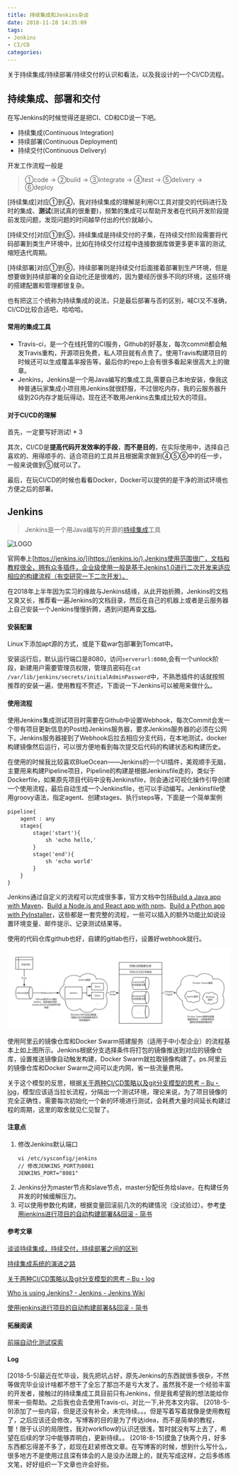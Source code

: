 ```yaml
---
title: 持续集成和Jenkins杂谈
date: 2018-11-28 14:35:09
tags: 
- Jenkins
- CI/CD
categories:
---
```

关于持续集成/持续部署/持续交付的认识和看法，以及我设计的一个CI/CD流程。
<!-- more -->
## 持续集成、部署和交付

在写Jenkins的时候觉得还是把CI、CD和CD说一下吧。
- 持续集成(Continuous Integration)
- 持续部署(Continuous Deployment)
- 持续交付(Continuous Delivery)

开发工作流程一般是
> ①code -> ②build -> ③integrate -> ④test -> ⑤delivery -> ⑥deploy


[持续集成]对应①到④，我对持续集成的理解是利用CI工具对提交的代码进行及时的集成、**测试**(测试真的很重要)，频繁的集成可以帮助开发者在代码开发阶段提前发现问题，发现问题的时间越早付出的代价就越小。

[持续交付]对应①到⑤，持续集成是持续交付的子集，在持续交付阶段需要将代码部署到类生产环境中，比如在持续交付过程中连接数据库做更多更丰富的测试,缩短迭代周期。

[持续部署]对应①到⑥，持续部署则是持续交付后面接着部署到生产环境，但是想要做到持续部署的全自动化还是很难的，因为要经历很多不同的环境，这些环境的搭建配置和管理都很复杂。

也有把这三个统称为持续集成的说法，只是最后部署与否的区别，喊CI又不准确，CI/CD比较合适吧，哈哈哈。

#### 常用的集成工具
- Travis-ci，是一个在线托管的CI服务，Github的好基友，每次commit都会触发Travis重构，开源项目免费，私人项目就有点贵了。使用Travis构建项目的时候还可以生成覆盖率报告等，最后你的repo上会有很多看起来很高大上的徽章。
- Jenkins，Jenkins是一个用Java编写的集成工具,需要自己本地安装，像我这种普通玩家集成小项目用Jenkins就很舒服，不过很吃内存，我的云服务器升级到2G内存才能玩得动，现在还不敢用Jenkins去集成比较大的项目。

#### 对于CI/CD的理解
首先，一定要写好测试! * 3

其次，CI/CD是**提高代码开发效率的手段**，**而不是目的**，在实际使用中，选择自己喜欢的、用得顺手的、适合项目的工具并且根据需求做到④⑤⑥中的任一步，一般来说做到⑤就可以了。

最后，在玩CI/CD的时候也看看Docker，Docker可以提供的是干净的测试环境也方便之后的部署。


## Jenkins

> Jenkins是一个用Java编写的开源的[持续集成](https://zh.wikipedia.org/wiki/%E6%8C%81%E7%BA%8C%E6%95%B4%E5%90%88)工具


![LOGO](https://upload.wikimedia.org/wikipedia/commons/thumb/e/e3/Jenkins_logo_with_title.svg/1200px-Jenkins_logo_with_title.svg.png)

官网奉上[https://jenkins.io/](https://jenkins.io/),Jenkins使用范围很广，文档和教程很全，拥有众多插件，企业级使用一般是基于Jenkins1.0进行二次开发来适应相应的构建流程（有空研究一下二次开发）。

在2018年上半年因为实习的缘故与Jenkins结缘，从此开始折腾，Jenkins的文档又臭又长，推荐看一遍Jenkins的文档目录，然后在自己的机器上或者是云服务器上自己安装一个Jenkins慢慢折腾，遇到问题再查[文档](https://jenkins.io/doc/)。


#### 安装配置
Linux下添加apt源的方式，或是下载war包部署到Tomcat中。

安装运行后，默认运行端口是8080，访问`serverurl:8080`,会有一个unlock阶段，新建用户需要管理员权限，管理员密码在`cat /var/lib/jenkins/secrets/initialAdminPassword`中，不熟悉插件的话就按照推荐的安装一遍，使用教程不赘述，下面说一下Jenkins可以被用来做什么。

#### 使用流程
使用Jenkins集成测试项目时需要在Github中设置Webhook，每次Commit会发一个带有项目更新信息的Post给Jenkins服务器，要求Jenkins服务器的必须在公网下。Jenkins服务器接到了Webhook后拉去相应分支代码，在本地测试，docker构建镜像然后运行，可以很方便地看到每次提交后代码的构建状态和构建历史。

在使用的时候我比较喜欢BlueOcean——Jenkins的一个UI插件，美观顺手无脑，主要用来构建Pipeline项目，Pipeline的构建是根据Jenkinsfile走的，类似于Dockerfile，如果原先项目代码中没有Jenkinsfile，则会通过可视化操作引导创建一个使用流程，最后自动生成一个Jenkinsfile，也可以手动编写。Jenkinsfile使用groovy语法，指定agent、创建stages、执行steps等，下面是一个简单案例
```
pipeline{
    agent : any
    stages{
        stage('start'){
            sh 'echo hello,'
        }
        stage('end'){
            sh 'echo world'
        }
    }
}
```

Jenkins通过自定义的流程可以完成很多事，官方文档中包括[Build a Java app with Maven](https://jenkins.io/doc/tutorials/build-a-java-app-with-maven)、[Build a Node.js and React app with npm](https://jenkins.io/doc/tutorials/build-a-node-js-and-react-app-with-npm)、[Build a Python app with PyInstaller](https://jenkins.io/doc/tutorials/build-a-python-app-with-pyinstaller)，这些都是一套完整的流程，一些可以插入的额外功能比如说设置环境变量、邮件提示、记录测试结果等。

使用的代码仓库github也好，自建的gitlab也行，设置好webhook就行。

![](/img/Use-Jenkins/process.png)

使用阿里云的镜像仓库和Docker Swarm搭建服务（适用于中小型企业）的流程基本上如上图所示。Jenkins根据分支选择条件将打包的镜像推送到对应的镜像仓库，设置推送镜像自动触发构建，Docker Swarm就拉取镜像构建了。ps.阿里云的镜像仓库和Docker Swarm之间可以走内网，省一些流量费用。

关于这个模型的反思，根据[关于两种CI/CD策略以及git分支模型的思考 – Bu・log](https://yaowenjie.github.io/devops/thinking-in-two-kinds-of-ci-cd-strategies-and-git-branch-models)，模型应该适当拉长流程，分隔出一个测试环境，理论来说，为了项目镜像的完全正确性，需要每次初始化一个新的环境进行测试，会耗费大量时间延长构建过程的周期，这里的取舍就见仁见智了。

#### 注意点
1. 修改Jenkins默认端口
    ```
    vi /etc/sysconfig/jenkins 
    // 修改JENKINS_PORT为8081 
    JENKINS_PORT="8081" 
    ```
2. Jenkins分为master节点和slave节点，master分配任务给slave，在构建任务并发的时候缓解压力。
3. 可以使用参数化构建，根据变量回滚前几次的构建情况（没试验过）。参考[使用jenkins进行项目的自动构建部署&&回滚 - 简书](https://www.jianshu.com/p/dceaa1c7bb49)


#### 参考文章
[谈谈持续集成，持续交付，持续部署之间的区别](https://segmentfault.com/a/1190000006166538)

[持续集成系统的演进之路](http://jolestar.com/ci-teamcity-vs-jenkins/)

[关于两种CI/CD策略以及git分支模型的思考 – Bu・log](https://yaowenjie.github.io/devops/thinking-in-two-kinds-of-ci-cd-strategies-and-git-branch-models)

[Who is using Jenkins? - Jenkins - Jenkins Wiki](https://wiki.jenkins.io/pages/viewpage.action?pageId=58001258)

[使用jenkins进行项目的自动构建部署&&回滚 - 简书](https://www.jianshu.com/p/dceaa1c7bb49)


#### 拓展阅读
[前端自动化测试探索](http://fex.baidu.com/blog/2015/07/front-end-test/)
    
#### Log

[2018-5-5]最近在忙毕设，我先把坑占好，原先Jenkins的东西就很多很杂，不然等做完毕业设计啥都不想干了全忘了那岂不是亏大发了。虽然我不是一个经验丰富的开发者，接触过的持续集成工具目前只有Jenkins，但是我希望我的想法能给你带来一些帮助。之后我也会去使用Travis-ci，对比一下,补充本文内容。
[2018-5-9]添加了一些内容，但是还没有补全，未完待续。。。但是写着写着就像是使用教程了，之后应该还会修改，写博客的目的是为了传达idea，而不是简单的教程，警！限于认识的局限性，我对workflow的认识还很浅，暂时就没有写上去了，希望在后续的学习中能够弄明白，更新待续。。
[2018-8-15]摸鱼了快两个月，好多东西都忘得差不多了，趁现在赶紧修改文章。在写博客的时候，想到什么写什么，很多地方不是使用过且深有体会的人是没办法跟上的，就先写成这样，之后多练练文笔，好好组织一下文章也许会好些。